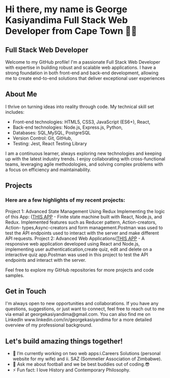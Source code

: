 <h1>Hi there, my name is George Kasiyandima Full Stack Web Developer from Cape Town 👋🏿</h1>

<h2>Full Stack Web Developer</h2>

<p>Welcome to my GitHub profile! I'm a passionate Full Stack Web Developer with expertise in building robust and scalable web applications. I have a strong foundation in both front-end and back-end development, allowing me to create end-to-end solutions that deliver exceptional user experiences</p>

<h2>About Me</h2>

<p>I thrive on turning ideas into reality through code. My technical skill set includes:</p>

- Front-end technologies: HTML5, CSS3, JavaScript (ES6+), React,
- Back-end technologies: Node.js, Express.js, Python,
- Databases: SQL,MySQL, PostgreSQL
- Version Control: Git, GitHub,
- Testing: Jest, React Testing Library

<p>I am a continuous learner, always exploring new technologies and keeping up with the latest industry trends. I enjoy collaborating with cross-functional teams, leveraging agile methodologies, and solving complex problems with a focus on efficiency and maintainability.</p>

<h2>Projects</h2>

<h3>Here are a few highlights of my recent projects:</h3>

Project 1: Advanced State Management Using Redux Implementing the logic of this App: ([THIS APP](https://advanced-state-wheel.herokuapp.com/) - Finite state 
           machine built with React, Node.js, and Redux. Implemented features such as Reducer pattern, Action-creators, Action- types,Async-creators and form 
           management.Postman was used to test the API endpoints used to interact with the server and make different API requests.
Project 2: Advanced Web Applications([THIS APP](https://advanced-apps-articles.herokuapp.com/) - A responsive web application developed using React and 
           Node.js, implementing user authenticatication,create quiz, edit and delete on a interactive quiz app.Postman was used in this project to test the 
           API endpoints and interact with the server.

Feel free to explore my GitHub repositories for more projects and code samples.

<h2>Get in Touch</h2>

<p>I'm always open to new opportunities and collaborations. If you have any questions, suggestions, or just want to connect, feel free to reach out to me via email at georgekasiyandima@gmail.com. You can also find me on LinkedIn www.linkedin.com/in/georgekasiyandima for a more detailed overview of my professional background.</p>

<h2>Let's build amazing things together!</h2>

- 🔭 I’m currently working on two web apps:i.Careers Solutions (personal website for my wife) and ii. SAZ (Sommelier Association of Zimbabwe).
- 💬 Ask me about football and we be best buddies out of coding.😎
- ⚡ Fun fact: I love History and Contemporary Philosophy.

